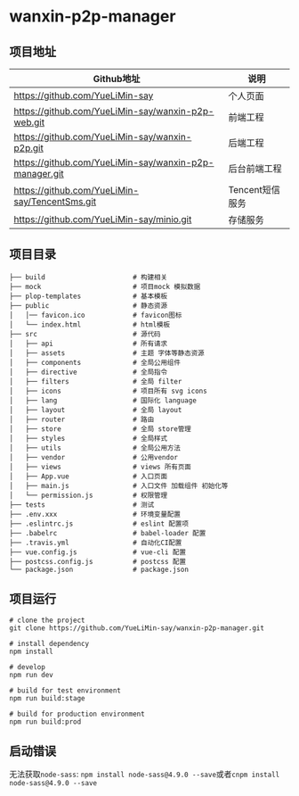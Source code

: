 # wanxin-p2p-manager

## 项目地址

| Github地址                                             | 说明            |
| ------------------------------------------------------ | --------------- |
| https://github.com/YueLiMin-say                        | 个人页面        |
| https://github.com/YueLiMin-say/wanxin-p2p-web.git     | 前端工程        |
| https://github.com/YueLiMin-say/wanxin-p2p.git         | 后端工程        |
| https://github.com/YueLiMin-say/wanxin-p2p-manager.git | 后台前端工程    |
| https://github.com/YueLiMin-say/TencentSms.git         | Tencent短信服务 |
| https://github.com/YueLiMin-say/minio.git              | 存储服务        |

## 项目目录

```shell
├── build                      # 构建相关 
├── mock                       # 项目mock 模拟数据
├── plop-templates             # 基本模板
├── public                     # 静态资源
│   │── favicon.ico            # favicon图标
│   └── index.html             # html模板
├── src                        # 源代码
│   ├── api                    # 所有请求
│   ├── assets                 # 主题 字体等静态资源
│   ├── components             # 全局公用组件
│   ├── directive              # 全局指令
│   ├── filters                # 全局 filter
│   ├── icons                  # 项目所有 svg icons
│   ├── lang                   # 国际化 language
│   ├── layout                 # 全局 layout
│   ├── router                 # 路由
│   ├── store                  # 全局 store管理
│   ├── styles                 # 全局样式
│   ├── utils                  # 全局公用方法
│   ├── vendor                 # 公用vendor
│   ├── views                  # views 所有页面
│   ├── App.vue                # 入口页面
│   ├── main.js                # 入口文件 加载组件 初始化等
│   └── permission.js          # 权限管理
├── tests                      # 测试
├── .env.xxx                   # 环境变量配置
├── .eslintrc.js               # eslint 配置项
├── .babelrc                   # babel-loader 配置
├── .travis.yml                # 自动化CI配置
├── vue.config.js              # vue-cli 配置
├── postcss.config.js          # postcss 配置
└── package.json               # package.json

```

## 项目运行

```shell
# clone the project
git clone https://github.com/YueLiMin-say/wanxin-p2p-manager.git

# install dependency
npm install

# develop
npm run dev

# build for test environment
npm run build:stage

# build for production environment
npm run build:prod
```

## 启动错误

无法获取`node-sass`: `npm install node-sass@4.9.0 --save`或者`cnpm install node-sass@4.9.0 --save`
